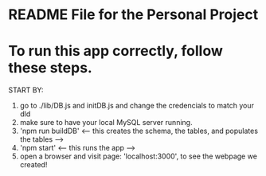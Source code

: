 # README File for the Personal Project 

#   To run this app correctly, follow these steps.

START BY:
1) go to ./lib/DB.js and initDB.js and change the credencials to match your dld<br>
2) make sure to have your local MySQL server running.<br>
3) 'npm run buildDB' <-- this creates the schema, the tables, and populates the tables --><br>
4) 'npm start' <-- this runs the app --><br>
5) open a browser and visit page: 'localhost:3000', to see the webpage we created!<br>